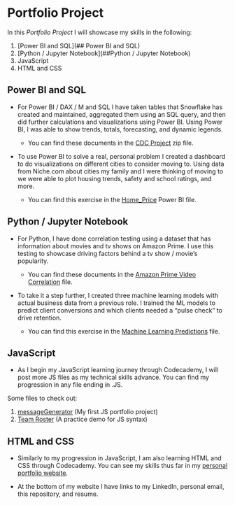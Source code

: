 # Portfolio Project
In this *Portfolio Project* I will showcase my skills in the following:
1.	[Power BI and SQL](## Power BI and SQL)
2.	[Python / Jupyter Notebook](##Python / Jupyter Notebook)
3.	JavaScript
4.	HTML and CSS

## Power BI and SQL
* For Power BI / DAX / M and SQL I have taken tables that Snowflake has created and maintained, aggregated them using an SQL query, and then did further calculations and visualizations using Power BI. Using Power BI, I was able to show trends, totals, forecasting, and dynamic legends.

    * You can find these documents in the [CDC Project](https://github.com/christianhansonn/PortfolioProject/blob/main/CDC%20Project.zip) zip file.

* To use Power BI to solve a real, personal problem I created a dashboard to do visualizations on different cities to consider moving to. Using data from Niche.com about cities my family and I were thinking of moving to we were able to plot housing trends, safety and school ratings, and more.

    * You can find this exercise in the [Home_Price](https://github.com/christianhansonn/PortfolioProject/blob/main/Home_Price.pbix) Power BI file.

## Python / Jupyter Notebook
* For Python, I have done correlation testing using a dataset that has information about movies and tv shows on Amazon Prime. I use this testing to showcase driving factors behind a tv show / movie’s popularity. 

    * You can find these documents in the [Amazon Prime Video Correlation](https://github.com/christianhansonn/PortfolioProject/blob/main/Amazon%20Prime%20Video%20Correlation.ipynb) file.

* To take it a step further, I created three machine learning models with actual business data from a previous role. I trained the ML models to predict client conversions and which clients needed a “pulse check” to drive retention. 

    * You can find this exercise in the [Machine Learning Predictions](https://github.com/christianhansonn/PortfolioProject/blob/main/Machine%20Learning%20Predictions.ipynb) file.

## JavaScript

* As I begin my JavaScript learning journey through Codecademy, I will post more JS files as my technical skills advance. You can find my progression in any file ending in .JS.

Some files to check out:
1. [messageGenerator](https://github.com/christianhansonn/PortfolioProject/blob/main/messageGenerator.js) (My first JS portfolio project)
2. [Team Roster](https://github.com/christianhansonn/PortfolioProject/blob/main/Team%20Roster.js) (A practice demo for JS syntax)

## HTML and CSS

* Similarly to my progression in JavaScript, I am also learning HTML and CSS through Codecademy. You can see my skills thus far in my [personal portfolio website](https://christianhansonn.github.io/PortfolioWebsite/). 

* At the bottom of my website I have links to my LinkedIn, personal email, this repository, and resume.
